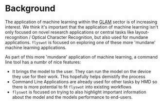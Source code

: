 # Background

The application of machine learning within the [GLAM](<https://en.wikipedia.org/wiki/GLAM_(cultural_heritage)>) sector is of increasing interest. We think it's important that the application of machine learning isn't only focused on novel research applications or central tasks like layout-recognition / Optical Character Recognition, but also used for mundane applications. `flyswot` is focused on exploring one of these more 'mundane' machine learning applications.

As part of this more 'mundane' application of machine learning, a command line tool has a numbr of nice features:

- It brings the model to the user. They can run the model on the device they use for their work. This hopefully helps demistify the process
- Command Line Applications are already used for other tasks by HMD so there is more potential to fit `flyswot` into existing workflows
- `flyswot` is focused on trying to also highlight important information about the model and the models performance to end-users.
